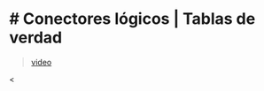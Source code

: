 # # Conectores lógicos | Tablas de verdad

> [video](https://www.youtube.com/@MatematicasprofeAlex)

<
